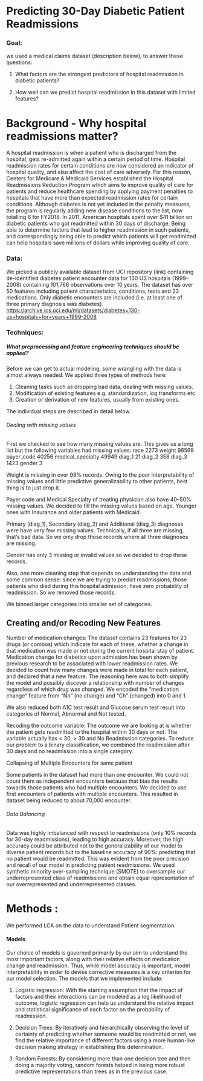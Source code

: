 # Predicting 30-Day Diabetic Patient Readmissions

### Goal: 
we used a medical claims dataset (description below), to answer these questions:

1. What factors are the strongest predictors of hospital readmission in diabetic patients?

2. How well can we predict hospital readmission in this dataset with limited features?

# Background - Why hospital readmissions matter? 
A hospital readmission is when a patient who is discharged from the hospital, gets re-admitted again within a certain period of time. Hospital readmission rates for certain conditions are now considered an indicator of hospital quality, and also affect the cost of care adversely. For this reason, Centers for Medicare & Medicaid Services established the Hospital Readmissions Reduction Program which aims to improve quality of care for patients and reduce healthcare spending by applying payment penalties to hospitals that have more than expected readmission rates for certain conditions. Although diabetes is not yet included in the penalty measures, the program is regularly adding new disease conditions to the list, now totalling 6 for FY2018. In 2011, American hospitals spent over $41 billion on diabetic patients who got readmitted within 30 days of discharge. Being able to determine factors that lead to higher readmission in such patients, and correspondingly being able to predict which patients will get readmitted can help hospitals save millions of dollars while improving quality of care.
 
### Data: 
We picked a publicly available dataset from UCI repository (link) containing de-identified diabetes patient encounter data for 130 US hospitals (1999–2008) containing 101,766 observations over 10 years. The dataset has over 50 features including patient characteristics, conditions, tests and 23 medications. Only diabetic encounters are included (i.e. at least one of three primary diagnosis was diabetes).  
https://archive.ics.uci.edu/ml/datasets/diabetes+130-us+hospitals+for+years+1999-2008

### Techniques: 

##### What preprocessing and feature engineering techniques should be applied?
Before we can get to actual modeling, some wrangling with the data is almost always needed. We applied three types of methods here:

1. Cleaning tasks such as dropping bad data, dealing with missing values.
2. Modification of existing features e.g. standardization, log transforms etc.
3. Creation or derivation of new features, usually from existing ones.

The individual steps are described in detail below. 

###### Dealing with missing values
First we checked to see how many missing values are. This gives us a long list but the following variables had missing values:
  race 2273
  weight 98569
  payer_code 40256
  medical_specialty 49949
  diag_1 21
  diag_2 358
  diag_3 1423
  gender 3

Weight is missing in over 98% records. Owing to the poor interpretability of missing values and little predictive generalizability to other patients, best thing is to just drop it.

Payer code and Medical Specialty of treating physician also have 40–50% missing values. We decided to fill the missing values based on age. Younger ones with Insurance and older patients with Medicaid.

Primary (diag_1), Secondary (diag_2) and Additional (diag_3) diagnoses were have very few missing values. Technically, if all three are missing, that’s bad data. So we only drop those records where all three diagnoses are missing.

Gender has only 3 missing or invalid values so we decided to drop these records.

Also, one more cleaning step that depends on understanding the data and some common sense: since we are trying to predict readmissions, those patients who died during this hospital admission, have zero probability of readmission. So we removed those records.

We binned larger categories into smaller set of categories.


## Creating and/or Recoding New Features
 
Number of medication changes: The dataset contains 23 features for 23 drugs (or combos) which indicate for each of these, whether a change in that medication was made or not during the current hospital stay of patient. Medication change for diabetics upon admission has been shown by previous research to be associated with lower readmission rates. We decided to count how many changes were made in total for each patient, and declared that a new feature. The reasoning here was to both simplify the model and possibly discover a relationship with number of changes regardless of which drug was changed. We encoded the “medication change” feature from “No” (no change) and “Ch” (changed) into 0 and 1.  
 
We also reduced both A1C test result and Glucose serum test result into categories of Normal, Abnormal and Not tested.

 
Recoding the outcome variable: The outcome we are looking at is whether the patient gets readmitted to the hospital within 30 days or not. The variable actually has < 30, > 30 and No Readmission categories. To reduce our problem to a binary classification, we combined the readmission after 30 days and no readmission into a single category.

 
Collapsing of Multiple Encounters for same patient

Some patients in the dataset had more than one encounter. We could not count them as independent encounters because that bias the results towards those patients who had multiple encounters. We decided to use first encounters of patients with multiple encounters. This resulted in dataset being reduced to about 70,000 encounter.
###### Data Balancing
Data was highly imbalanced with respect to readmissions (only 10% records for 30-day readmissions), leading to high accuracy. Moreover, the high accuracy could be attributed not to the generalizability of our model to diverse patient records but to the baseline accuracy of 90%: predicting that no patient would be readmitted. This was evident from the poor precision and recall of our model in predicting patient readmissions. We used synthetic minority over-sampling technique (SMOTE) to oversample our underrepresented class of readmissions and obtain equal representation of our overrepresented and underrepresented classes.

# Methods :

We performed LCA on the data to understand Patient segmentation.

#### Models
Our choice of models is governed primarily by our aim to understand the most important factors, along with their relative effects on medication change and readmission. Thus, while model accuracy is important, model interpretability in order to devise corrective measures is a key criterion for our model selection. The models that we implemented include:

1. Logistic regression: With the starting assumption that the impact of factors and their interactions can be modeled as a log likelihood of outcome, logistic regression can help us understand the relative impact and statistical significance of each factor on the probability of readmission.

2. Decision Trees: By iteratively and hierarchically observing the level of certainty of predicting whether someone would be readmitted or not, we find the relative importance of different factors using a more human-like decision making strategy in establishing this determination.

3. Random Forests: By considering more than one decision tree and then doing a majority voting, random forests helped in being more robust predictive representations than trees as in the previous case. 
